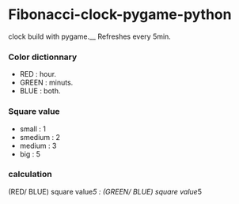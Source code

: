 # Fibonacci-clock-pygame-python

clock build with pygame.__
Refreshes every 5min.

### Color dictionnary

- RED : hour.
- GREEN : minuts.
- BLUE : both.

### Square value

- small : 1
- smedium : 2
- medium : 3
- big : 5

### calculation
   
   (RED/ BLUE) square value*5 : (GREEN/ BLUE) square value*5
